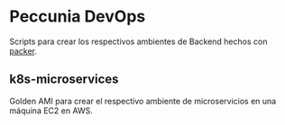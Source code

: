 # Peccunia DevOps
Scripts para crear los respectivos ambientes de Backend hechos con [packer](https://www.packer.io/docs/builders/amazon).

## k8s-microservices
Golden AMI para crear el respectivo ambiente de microservicios en una máquina EC2 en AWS.